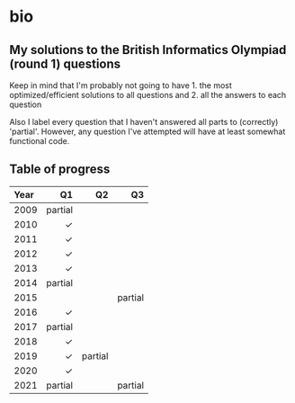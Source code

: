 # bio
## My solutions to the British Informatics Olympiad (round 1) questions

Keep in mind that I'm probably not going to have 1. the most optimized/efficient solutions to all questions and 2. all the answers to each question

Also I label every question that I haven't answered all parts to (correctly) 'partial'. However, any question I've attempted will have at least somewhat functional code.

## Table of progress

| Year | Q1      | Q2      | Q3      |
| :--- | ------: | ------: | ------: |
| 2009 | partial |         |         |
| 2010 | &check; |         |         |
| 2011 | &check; |         |         |
| 2012 | &check; |         |         |
| 2013 | &check; |         |         |
| 2014 | partial |         |         |
| 2015 |         |         | partial |
| 2016 | &check; |         |         |
| 2017 | partial |         |         |
| 2018 | &check; |         |         |
| 2019 | &check; | partial |         |
| 2020 | &check; |         |         |
| 2021 | partial |         | partial |
